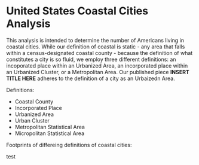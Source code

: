 # United States Coastal Cities Analysis

This analysis is intended to determine the number of Americans living in coastal cities. While our definition of coastal
is static - any area that falls within a census-designated coastal county - because the definition of what constitutes a
city is so fluid, we employ three different definitions: an incoporated place within an Urbanized Area, an incorporated 
place within an Urbanized Cluster, or a Metropolitan Area. Our published piece **INSERT TITLE HERE** adheres to the 
definition of a city as an Urbaizedn Area.

Definitions:

- Coastal County
- Incorporated Place
- Urbanized Area
- Urban Cluster
- Metropolitan Statistical Area
- Micropolitan Statistical Area

Footprints of differeing definitions of coastal cities:

test